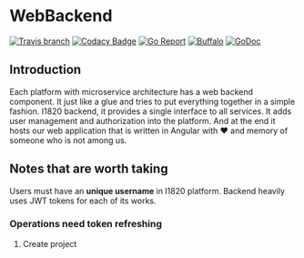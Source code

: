 # WebBackend
[![Travis branch](https://img.shields.io/travis/com/I1820/backend/master.svg?style=flat-square)](https://travis-ci.com/I1820/backend)
[![Codacy Badge](https://api.codacy.com/project/badge/Grade/4407720668f84f119b15c653c84fa1f2)](https://www.codacy.com/app/i1820/backend?utm_source=github.com&amp;utm_medium=referral&amp;utm_content=I1820/backend&amp;utm_campaign=Badge_Grade)
[![Go Report](https://goreportcard.com/badge/github.com/I1820/backend?style=flat-square)](https://goreportcard.com/report/github.com/I1820/backend)
[![Buffalo](https://img.shields.io/badge/powered%20by-buffalo-blue.svg?style=flat-square)](http://gobuffalo.io)
[![GoDoc](https://img.shields.io/badge/godoc-reference-blue.svg?style=flat-square)](https://godoc.org/github.com/I1820/backend)


## Introduction

Each platform with microservice architecture has a web backend component. It just like a glue and tries to put everything
together in a simple fashion.
I1820 backend, it provides a single interface to all services.
It adds user management and authorization into the platform.
And at the end it hosts our web application that is written in Angular with :heart: and memory of someone who is not among us.

## Notes that are worth taking
Users must have an **unique username** in I1820 platform.
Backend heavily uses JWT tokens for each of its works.

### Operations need token refreshing
1. Create project
